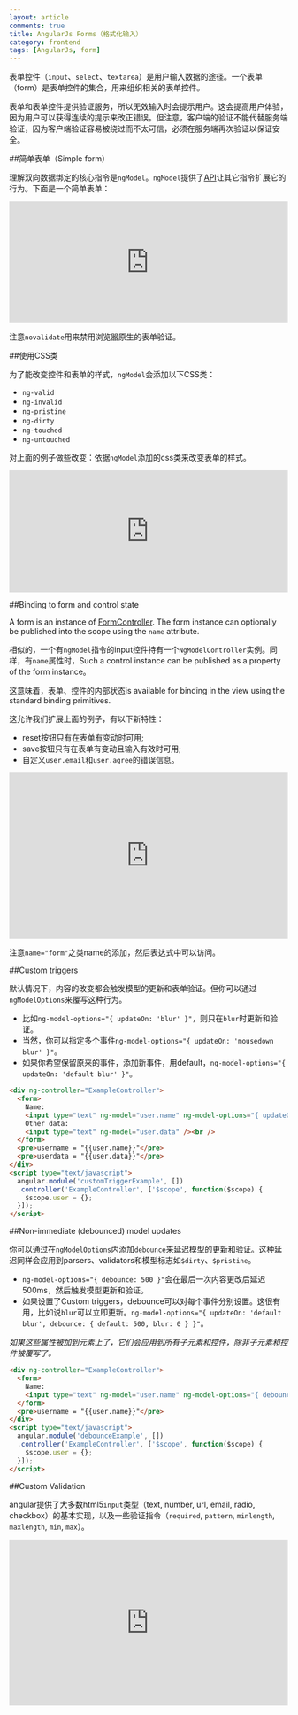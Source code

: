 ```yaml
---
layout: article
comments: true
title: AngularJs Forms（格式化输入）
category: frontend
tags: [AngularJs, form]
---
```


表单控件（`input`、`select`、`textarea`）是用户输入数据的途径。一个表单（form）是表单控件的集合，用来组织相关的表单控件。

表单和表单控件提供验证服务，所以无效输入时会提示用户。这会提高用户体验，因为用户可以获得连续的提示来改正错误。但注意，客户端的验证不能代替服务端验证，因为客户端验证容易被绕过而不太可信，必须在服务端再次验证以保证安全。

<!--view-break-->

##简单表单（Simple form）

理解双向数据绑定的核心指令是`ngModel`。`ngModel`提供了[API](https://docs.angularjs.org/api/ng/type/ngModel.NgModelController)让其它指令扩展它的行为。下面是一个简单表单：

<iframe width="100%" height="220" src="http://jsfiddle.net/creeper/4p3cczm2/embedded/" allowfullscreen="allowfullscreen" frameborder="0"></iframe>

注意`novalidate`用来禁用浏览器原生的表单验证。

##使用CSS类

为了能改变控件和表单的样式，`ngModel`会添加以下CSS类：

- `ng-valid`
- `ng-invalid`
- `ng-pristine`
- `ng-dirty`
- `ng-touched`
- `ng-untouched`

对上面的例子做些改变：依据`ngModel`添加的css类来改变表单的样式。

<iframe width="100%" height="220" src="http://jsfiddle.net/creeper/4p3cczm2/1/embedded/" allowfullscreen="allowfullscreen" frameborder="0"></iframe>

##Binding to form and control state

A form is an instance of [FormController](https://docs.angularjs.org/api/ng/type/form.FormController). The form instance can optionally be published into the scope using the `name` attribute.

相似的，一个有`ngModel`指令的input控件持有一个`NgModelController`实例。同样，有`name`属性时，Such a control instance can be published as a property of the form instance。

这意味着，表单、控件的内部状态is available for binding in the view using the standard binding primitives.

这允许我们扩展上面的例子，有以下新特性：

- reset按钮只有在表单有变动时可用;
- save按钮只有在表单有变动且输入有效时可用;
- 自定义`user.email`和`user.agree`的错误信息。

<iframe width="100%" height="300" src="http://jsfiddle.net/creeper/4p3cczm2/2/embedded/" allowfullscreen="allowfullscreen" frameborder="0"></iframe>

注意`name="form"`之类name的添加，然后表达式中可以访问。

##Custom triggers

默认情况下，内容的改变都会触发模型的更新和表单验证。但你可以通过`ngModelOptions`来覆写这种行为。

- 比如`ng-model-options="{ updateOn: 'blur' }"`，则只在`blur`时更新和验证。
- 当然，你可以指定多个事件`ng-model-options="{ updateOn: 'mousedown blur' }"`。
- 如果你希望保留原来的事件，添加新事件，用default，`ng-model-options="{ updateOn: 'default blur' }"`。

```html
<div ng-controller="ExampleController">
  <form>
    Name:
    <input type="text" ng-model="user.name" ng-model-options="{ updateOn: 'blur' }" /><br />
    Other data:
    <input type="text" ng-model="user.data" /><br />
  </form>
  <pre>username = "{{user.name}}"</pre>
  <pre>userdata = "{{user.data}}"</pre>
</div>
<script type="text/javascript">
  angular.module('customTriggerExample', [])
  .controller('ExampleController', ['$scope', function($scope) {
    $scope.user = {};
  }]);
</script>
```

##Non-immediate (debounced) model updates

你可以通过在`ngModelOptions`内添加`debounce`来延迟模型的更新和验证。这种延迟同样会应用到parsers、validators和模型标志如`$dirty`、`$pristine`。

- `ng-model-options="{ debounce: 500 }"`会在最后一次内容更改后延迟500ms，然后触发模型更新和验证。
- 如果设置了Custom triggers，debounce可以对每个事件分别设置。这很有用，比如说`blur`可以立即更新。`ng-model-options="{ updateOn: 'default blur', debounce: { default: 500, blur: 0 } }"`。

*如果这些属性被加到元素上了，它们会应用到所有子元素和控件，除非子元素和控件被覆写了。*

```html
<div ng-controller="ExampleController">
  <form>
    Name:
    <input type="text" ng-model="user.name" ng-model-options="{ debounce: 250 }" /><br />
  </form>
  <pre>username = "{{user.name}}"</pre>
</div>
<script type="text/javascript">
  angular.module('debounceExample', [])
  .controller('ExampleController', ['$scope', function($scope) {
    $scope.user = {};
  }]);
</script>
```

##Custom Validation

angular提供了大多数html5`input`类型（text, number, url, email, radio, checkbox）的基本实现，以及一些验证指令（`required`, `pattern`, `minlength`, `maxlength`, `min`, `max`）。

<iframe width="100%" height="300" src="http://jsfiddle.net/creeper/obuoms0u/embedded/" allowfullscreen="allowfullscreen" frameborder="0"></iframe>